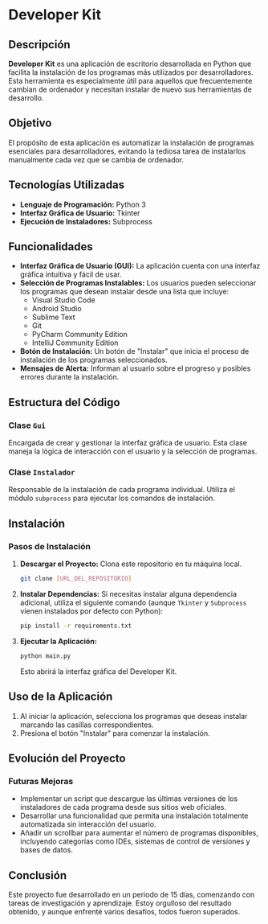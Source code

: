 # Developer Kit

## Descripción

**Developer Kit** es una aplicación de escritorio desarrollada en Python que facilita la instalación de los programas más utilizados por desarrolladores. Esta herramienta es especialmente útil para aquellos que frecuentemente cambian de ordenador y necesitan instalar de nuevo sus herramientas de desarrollo.

## Objetivo

El propósito de esta aplicación es automatizar la instalación de programas esenciales para desarrolladores, evitando la tediosa tarea de instalarlos manualmente cada vez que se cambia de ordenador.

## Tecnologías Utilizadas

- **Lenguaje de Programación:** Python 3
- **Interfaz Gráfica de Usuario:** Tkinter
- **Ejecución de Instaladores:** Subprocess

## Funcionalidades

- **Interfaz Gráfica de Usuario (GUI):** La aplicación cuenta con una interfaz gráfica intuitiva y fácil de usar.
- **Selección de Programas Instalables:** Los usuarios pueden seleccionar los programas que desean instalar desde una lista que incluye:
  - Visual Studio Code
  - Android Studio
  - Sublime Text
  - Git
  - PyCharm Community Edition
  - IntelliJ Community Edition
- **Botón de Instalación:** Un botón de "Instalar" que inicia el proceso de instalación de los programas seleccionados.
- **Mensajes de Alerta:** Informan al usuario sobre el progreso y posibles errores durante la instalación.
  
## Estructura del Código

### Clase `Gui`
Encargada de crear y gestionar la interfaz gráfica de usuario. Esta clase maneja la lógica de interacción con el usuario y la selección de programas.

### Clase `Instalador`
Responsable de la instalación de cada programa individual. Utiliza el módulo `subprocess` para ejecutar los comandos de instalación.

## Instalación

### Pasos de Instalación

1. **Descargar el Proyecto:** Clona este repositorio en tu máquina local.

    ```bash
    git clone [URL_DEL_REPOSITORIO]
    ```

2. **Instalar Dependencias:** Si necesitas instalar alguna dependencia adicional, utiliza el siguiente comando (aunque `Tkinter` y `Subprocess` vienen instalados por defecto con Python):

    ```bash
    pip install -r requirements.txt
    ```

3. **Ejecutar la Aplicación:** 

    ```bash
    python main.py
    ```

    Esto abrirá la interfaz gráfica del Developer Kit.

## Uso de la Aplicación

1. Al iniciar la aplicación, selecciona los programas que deseas instalar marcando las casillas correspondientes.
2. Presiona el botón "Instalar" para comenzar la instalación.

## Evolución del Proyecto

### Futuras Mejoras

- Implementar un script que descargue las últimas versiones de los instaladores de cada programa desde sus sitios web oficiales.
- Desarrollar una funcionalidad que permita una instalación totalmente automatizada sin interacción del usuario.
- Añadir un scrollbar para aumentar el número de programas disponibles, incluyendo categorías como IDEs, sistemas de control de versiones y bases de datos.

## Conclusión

Este proyecto fue desarrollado en un periodo de 15 días, comenzando con tareas de investigación y aprendizaje. Estoy orgulloso del resultado obtenido, y aunque enfrenté varios desafíos, todos fueron superados.

